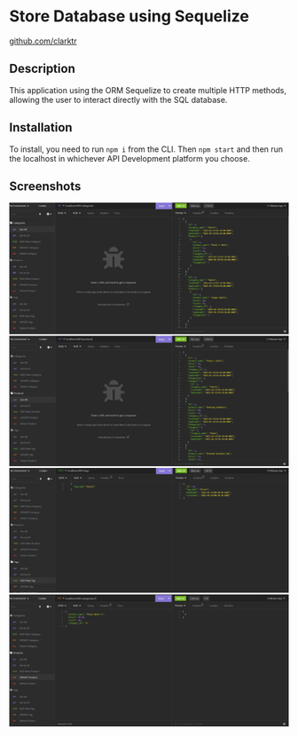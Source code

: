 # Store Database using Sequelize

[github.com/clarktr](https://github.com/clarktr1)

## Description
This application using the ORM Sequelize to create multiple HTTP methods, allowing the user to interact directly with the SQL database.

## Installation
To install, you need to run ```npm i``` from the CLI. Then ```npm start``` and then run the localhost in whichever API Development platform you choose. 

## Screenshots
![All Categories](/assets/13-1.png)
![All Products](/assets/13-2.png)
![Add Tag](/assets/13-3.png)
![Update Products](/assets/13-4.png)
